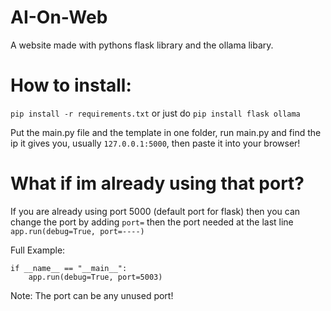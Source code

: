# AI-On-Web
A website made with pythons flask library and the ollama libary.

# How to install:
`pip install -r requirements.txt`
or just do
`pip install flask ollama`

Put the main.py file and the template in one folder, run main.py and find the ip it gives you, usually `127.0.0.1:5000`, then paste it into your browser!

# What if im already using that port?
If you are already using port 5000 (default port for flask) then you can change the port by adding `port=` then the port needed at the last line `app.run(debug=True, port=----)`

Full Example:
```
if __name__ == "__main__":
    app.run(debug=True, port=5003)
```
Note: The port can be any unused port!
